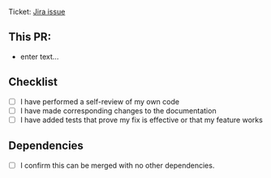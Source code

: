 Ticket: [Jira issue](https://hexisapp.atlassian.net/browse/#INSERT_TICKET_NUMER_HERE)

## This PR:

<!--
Add a brief description or bullet points of what this code change is.
-->

- enter text...

## Checklist

- [ ] I have performed a self-review of my own code
- [ ] I have made corresponding changes to the documentation
- [ ] I have added tests that prove my fix is effective or that my feature works

## Dependencies

<!--
If this change is waiting on another change from elsewhere, then please add the `other code change dependency` label.
It's fine to open the PR with dependencies.
-->

- [ ] I confirm this can be merged with no other dependencies.
  <!-- Checkbox coming soon: -->
  <!-- - [ ] This change is ready to release to production. -->
